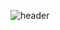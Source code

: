 ![header](https://capsule-render.vercel.app/api?type=waving&color=5532a8&desc=average%20aimbot&fontColor=ffffff&height=250)
